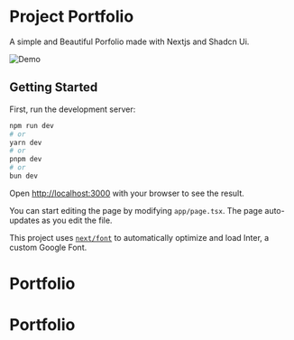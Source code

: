 # Project Portfolio

A simple and Beautiful Porfolio made with Nextjs and Shadcn Ui.

![Demo](https://dev-to-uploads.s3.amazonaws.com/uploads/articles/u7eq68h0uvs6xqgw3yqe.jpeg)

## Getting Started

First, run the development server:

```bash
npm run dev
# or
yarn dev
# or
pnpm dev
# or
bun dev
```

Open [http://localhost:3000](http://localhost:3000) with your browser to see the result.

You can start editing the page by modifying `app/page.tsx`. The page auto-updates as you edit the file.

This project uses [`next/font`](https://nextjs.org/docs/basic-features/font-optimization) to automatically optimize and load Inter, a custom Google Font.


# Portfolio
# Portfolio

